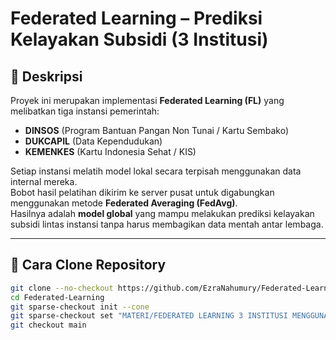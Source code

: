 #  Federated Learning – Prediksi Kelayakan Subsidi (3 Institusi)

## 📘 Deskripsi
Proyek ini merupakan implementasi **Federated Learning (FL)** yang melibatkan tiga instansi pemerintah:  
- **DINSOS** (Program Bantuan Pangan Non Tunai / Kartu Sembako)  
- **DUKCAPIL** (Data Kependudukan)  
- **KEMENKES** (Kartu Indonesia Sehat / KIS)  

Setiap instansi melatih model lokal secara terpisah menggunakan data internal mereka.  
Bobot hasil pelatihan dikirim ke server pusat untuk digabungkan menggunakan metode **Federated Averaging (FedAvg)**.  
Hasilnya adalah **model global** yang mampu melakukan prediksi kelayakan subsidi lintas instansi tanpa harus membagikan data mentah antar lembaga.

---



## 🧩 Cara Clone Repository

```bash
git clone --no-checkout https://github.com/EzraNahumury/Federated-Learning.git
cd Federated-Learning
git sparse-checkout init --cone
git sparse-checkout set "MATERI/FEDERATED LEARNING 3 INSTITUSI MENGGUNAKAN SERVER RAILWAY"
git checkout main


